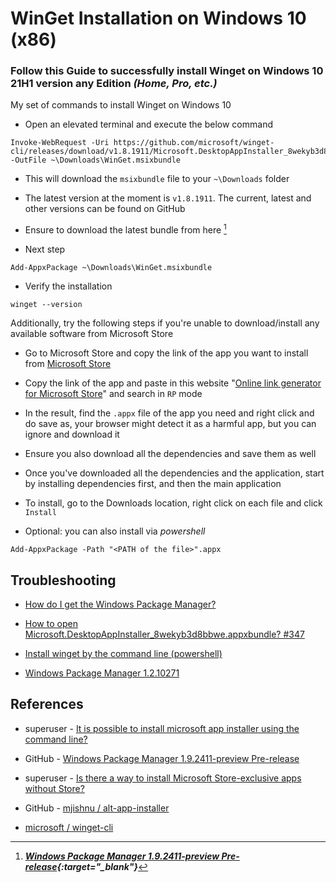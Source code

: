 # WinGet Installation on Windows 10 (x86)

### Follow this Guide to successfully install Winget on Windows 10 21H1 version any Edition _(Home, Pro, etc.)_


My set of commands to install Winget on Windows 10

* Open an elevated terminal and execute the below command
```
Invoke-WebRequest -Uri https://github.com/microsoft/winget-cli/releases/download/v1.8.1911/Microsoft.DesktopAppInstaller_8wekyb3d8bbwe.msixbundle -OutFile ~\Downloads\WinGet.msixbundle
```

* This will download the `msixbundle` file to your `~\Downloads` folder

* The latest version at the moment is `v1.8.1911`. The current, latest and other versions can be found on GitHub

* Ensure to download the latest bundle from here [^1]

* Next step
```
Add-AppxPackage ~\Downloads\WinGet.msixbundle
```

* Verify the installation
```
winget --version
```


Additionally, try the following steps if you're unable to download/install any available software from Microsoft Store

* Go to Microsoft Store and copy the link of the app you want to install from [Microsoft Store](https://apps.microsoft.com/store/apps)

* Copy the link of the app and paste in this website "[Online link generator for Microsoft Store](https://store.rg-adguard.net)" and search in `RP` mode 

* In the result, find the `.appx` file of the app you need and right click and do save as, your browser might detect it as a harmful app, but you can ignore and download it

* Ensure you also download all the dependencies and save them as well

* Once you've downloaded all the dependencies and the application, start by installing dependencies first, and then the main application

* To install, go to the Downloads location, right click on each file and click `Install`

* Optional: you can also install via _powershell_
```
Add-AppxPackage -Path "<PATH of the file>".appx
```


## Troubleshooting

- [How do I get the Windows Package Manager?](https://github.com/microsoft/winget-cli/blob/master/doc/troubleshooting/README.md)

- [How to open Microsoft.DesktopAppInstaller_8wekyb3d8bbwe.appxbundle? #347](https://github.com/microsoft/winget-cli/issues/347)

- [Install winget by the command line (powershell)](https://stackoverflow.com/questions/74166150/install-winget-by-the-command-line-powershell)

- [Windows Package Manager 1.2.10271](https://github.com/microsoft/winget-cli/releases/tag/v1.2.10271)


## References

* superuser - 
[It is possible to install microsoft app installer using the command line?](https://superuser.com/questions/1701930/it-is-possible-to-install-microsoft-app-installer-using-the-command-line)

* GitHub - 
[Windows Package Manager 1.9.2411-preview Pre-release](https://github.com/microsoft/winget-cli/releases/)



* superuser - 
[Is there a way to install Microsoft Store-exclusive apps without Store?](https://superuser.com/questions/1721755/is-there-a-way-to-install-microsoft-store-exclusive-apps-without-store)

* GitHub - 
[mjishnu / alt-app-installer](https://github.com/mjishnu/alt-app-installer)

* [microsoft / winget-cli](https://github.com/microsoft/winget-cli?tab=readme-ov-file#installing-the-client)


> [^1]: _**[Windows Package Manager 1.9.2411-preview Pre-release](https://github.com/microsoft/winget-cli/releases/){:target="_blank"}**_